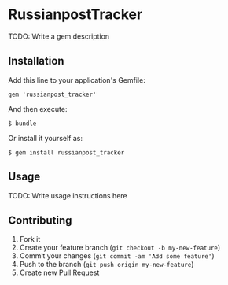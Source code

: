 # RussianpostTracker

TODO: Write a gem description

## Installation

Add this line to your application's Gemfile:

    gem 'russianpost_tracker'

And then execute:

    $ bundle

Or install it yourself as:

    $ gem install russianpost_tracker

## Usage

TODO: Write usage instructions here

## Contributing

1. Fork it
2. Create your feature branch (`git checkout -b my-new-feature`)
3. Commit your changes (`git commit -am 'Add some feature'`)
4. Push to the branch (`git push origin my-new-feature`)
5. Create new Pull Request
